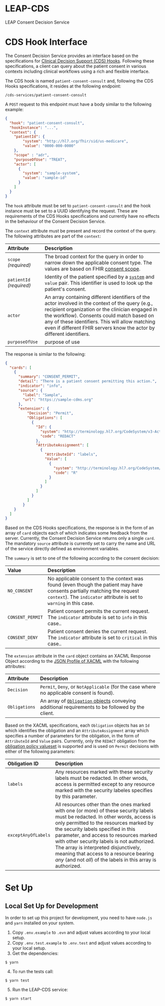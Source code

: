 # LEAP-CDS
LEAP Consent Decision Service

# CDS Hook Interface
The Consent Decision Service provides an interface based on the specifications for [Clinical Decision Support (CDS) Hooks](https://cds-hooks.org/). Following these specifications, a client can query about the patient consent in various contexts including clinical workflows using a rich and flexible interface.

The CDS hook is named `patient-consent-consult` and, following the CDS Hooks specifications, it resides at the following endpoint:
```
/cds-services/patient-consent-consult
```

A `POST` request to this endpoint must have a body similar to the following example:
```json
{
  "hook": "patient-consent-consult",
  "hookInstance": "...",
  "context": {
    "patientId": {
        "system": "http://hl7.org/fhir/sid/us-medicare",
        "value": "0000-000-0000"
    },
    "scope" : "adr",
    "purposeOfUse": "TREAT",
    "actor": [
      {
        "system": "sample-system",
        "value": "sample-id"
      }
    ]
  }
}
```
The `hook` attribute must be set to `patient-consent-consult` and the hook instance must be set to a UUID identifying the request. These are requirements of the CDS Hooks specifications and currently have no effects in the behaviour of the Consent Decision Service.

The `context` attribute must be present and record the context of the query. The following attributes are part of the `context`:

| Attribute                   | Description                  | 
| :---                       |     :---                        | 
| `scope` _(required)_       | The broad context for the query in order to narrow down the applicable consent type. The values are based on FHIR [consent scope](https://www.hl7.org/fhir/valueset-consent-scope.html).                  | 
| `patientId` _(required)_   | Identity of the patient specified by a [`system`](https://www.hl7.org/fhir/identifier-registry.html) and `value` pair. This identifier is used to look up the patient's consent.                    | 
| `actor`                    | An array containing different identifiers of the actor involved in the context of the query (e.g., recipient organization or the clinician engaged in the workflow). Consents could match based on any of these identifiers. This will allow matching even if different FHIR servers know the actor by different identifiers.     |
| `purposeOfUse`             | purpose of use                  | 

The response is similar to the following:

```json
{
  "cards": [
    {
      "summary": "CONSENT_PERMIT",
      "detail": "There is a patient consent permitting this action.",
      "indicator": "info",
      "source": {
        "label": "Sample",
        "url": "https://sample-cdms.org"
      },
      "extension": {
          "Decision": "Permit",
          "Obligations": [
            {
              "Id": {
                "system": "http://terminology.hl7.org/CodeSystem/v3-ActCode",
                "code": "REDACT"
              },
              "AttributeAssignment": [
                {
                  "AttributeId": "labels",
                  "Value": [
                    {
                      "system": "http://terminology.hl7.org/CodeSystem/v3-Confidentiality",
                      "code": "R"
                    }
                  ]
                }
              ]
            }
          ]
        }
    }
  ]
}
```
Based on the CDS Hooks specifications, the response is in the form of an array of `card` objects each of which indicates some feedback from the server. Currently, the Consent Decision Service returns only a single `card`. The mandatory `source` attribute is currently set to carry the name and URL of the service directly defined as environment variables.

The `summary` is set to one of the following according to the consent decision:

| Value                   | Description                                     |
| :---                    |     :---                                        |
| `NO_CONSENT`            | No applicable consent to the context was found (even though the patient may have consents partially matching the request `context`). The `indicator` attribute is set to `warning` in this case.|
| `CONSENT_PERMIT`        | Patient consent permits the current request.  The `indicator` attribute is set to `info` in this case.. |
| `CONSENT_DENY`          | Patient consent denies the current request. The `indicator` attribute is set to `critical` in this case.. |

The `extension` attribute in the `card` object contains an XACML Response Object according to the [JSON Profile of XACML](https://docs.oasis-open.org/xacml/xacml-json-http/v1.1/os/xacml-json-http-v1.1-os.html#_Toc5116223) with the following attributes: 

| Attribute                   | Description          | 
| :---             |     :---             | 
| `Decision`       | `Permit`, `Deny`, or `NotApplicable` (for the case where no applicable consent is found).        |
|`Obligations`| An array of [`Obligation` objects](https://docs.oasis-open.org/xacml/xacml-json-http/v1.1/os/xacml-json-http-v1.1-os.html#_Toc5116231)  conveying additional requirements to be followed by the client.|

Based on the XACML specifications, each `Obligation` objects has an `Id` which identifies the obligation and an `AttributeAssignment` array which specifies a number of parameters for the obligation, in the form of `AttributeId` and `Value` pairs. Currently, only the `REDACT` obligation from the [obligation policy valueset](https://www.hl7.org/fhir/v3/ObligationPolicy/vs.html) is supported and is used on `Permit` decisions with either of the following parameters:

| Obligation ID  | Description          | 
| :---           |     :---             | 
| `labels`       | Any resources marked with these security labels must be redacted. In other wrods, access is permitted except to any resource marked with the security labeles specifies by this parameter.|
|`exceptAnyOfLabels`  | All resources other than the ones marked with one (or more) of these security labels must be redacted. In other words, access is only permitted to the resources marked by the security labels specified in this parameter, and access to resources marked with other security labels is not authorized. The array is interpreted disjunctively, meaning that access to a resource bearing _any_ (and not _all_) of the labels in this array is authorized.|

# Set Up 

## Local Set Up for Development
In order to set up this project for development, you need to have `node.js` and `yarn` installed on your system. 

1. Copy `.env.example` to `.evn` and adjust values according to your local setup.
2. Copy `.env.test.example` to `.env.test` and adjust values according to your local setup.
3. Get the dependencies:
```
$ yarn
```
4. To run the tests call:
```
$ yarn test
```
5. Run the LEAP-CDS service:
```
$ yarn start
```
